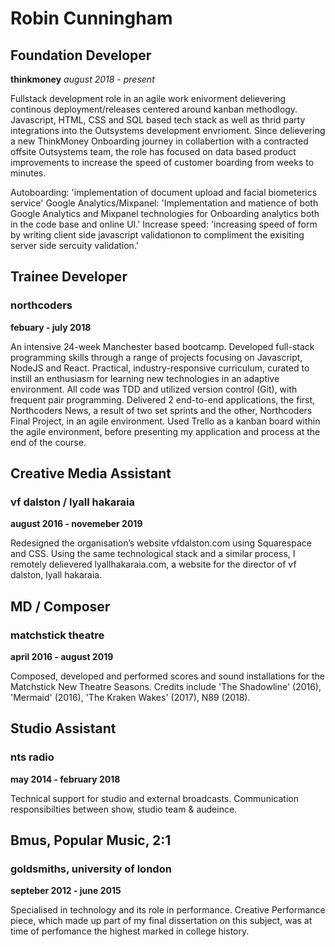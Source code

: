 #   Robin Cunningham


##  Foundation Developer
**thinkmoney** *august 2018 - present*

Fullstack development role in an agile work enivorment delievering continous deployment/releases centered around kanban methodlogy. Javascript, HTML, CSS and SQL based tech stack as well as thrid party integrations into the Outsystems development envrioment. Since delievering a new ThinkMoney Onboarding journey in collabertion with a contracted offsite Outsystems team, the role has focused on data based product improvements to increase the speed of customer boarding from weeks to minutes. 

Autoboarding: 'implementation of document upload and facial biometerics service'
Google Analytics/Mixpanel: 'Implementation and matience of both Google Analytics and Mixpanel technologies for Onboarding analytics both in the code base and online UI.'
Increase speed: 'increasing speed of form by writing client side javascript validationon to compliment the exisiting server side sercuity validation.'

## Trainee Developer
### northcoders 
**febuary - july 2018**

An intensive 24-week Manchester based bootcamp. Developed full-stack programming skills through a range of projects focusing on Javascript, NodeJS and React. Practical, industry-responsive curriculum, curated to instill an enthusiasm for learning new technologies in an adaptive environment. All code was TDD and utilized version control (Git), with frequent pair programming. Delivered 2 end-to-end applications, the first, Northcoders News, a result of two set sprints and the other, Northcoders Final Project, in an agile environment. Used Trello as a kanban board within the agile environment, before presenting my application and process at the end of the course.

##  Creative Media Assistant
### vf dalston / lyall hakaraia
**august 2016 - novemeber 2019**

Redesigned the organisation’s website vfdalston.com using Squarespace and CSS. Using the same technological stack and a similar process, I remotely delievered lyallhakaraia.com, a website for the director of vf dalston, lyall hakaraia.

##  MD / Composer
### matchstick theatre
**april 2016 - august 2019**

Composed, developed and performed scores and sound installations for the Matchstick New Theatre Seasons. Credits include 'The Shadowline' (2016), 'Mermaid' (2016), 'The Kraken Wakes' (2017), N89 (2018). 

##  Studio Assistant
### nts radio
**may 2014 - february 2018**

Technical support for studio and external broadcasts. Communication responsibilties between show, studio team & audeince.

##  Bmus, Popular Music, 2:1
### goldsmiths, university of london
**septeber 2012 - june 2015**

Specialised in technology and its role in performance. Creative Performance piece, which made up part of my final dissertation on this subject, was at time of perfomance the highest marked in college history.
